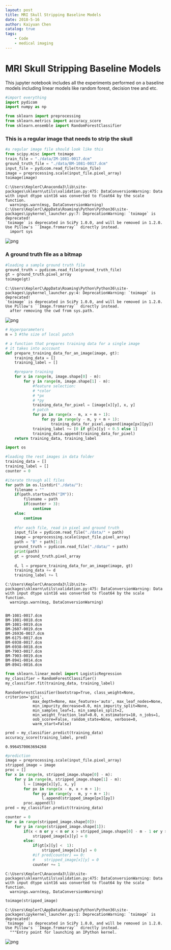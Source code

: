 ```yaml
---
layout: post
title: MRI Skull Stripping Baseline Models
date: 2018-5-16
author: Kaiyuan Chen
catalog: true
tags:
    - Code
    - medical imaging
---
```


# MRI Skull Stripping Baseline Models
This jupyter notebook includes all the experiments performed on a baseline models including linear models like random forest, decision tree and etc.


```python
#import everything
import pydicom
import numpy as np

from sklearn import preprocessing
from sklearn.metrics import accuracy_score
from sklearn.ensemble import RandomForestClassifier
```

### This is a regular image that needs to strip the skull


```python
#a regular image file should look like this
from scipy.misc import toimage
train_file = "./data/IM-1081-0017.dcm"
ground_truth_file = "./data/BM-1081-0017.dcm"
input_file = pydicom.read_file(train_file)
image = preprocessing.scale(input_file.pixel_array)
toimage(image)
```

    C:\Users\KeplerC\Anaconda3\lib\site-packages\sklearn\utils\validation.py:475: DataConversionWarning: Data with input dtype uint16 was converted to float64 by the scale function.
      warnings.warn(msg, DataConversionWarning)
    C:\Users\KeplerC\AppData\Roaming\Python\Python36\site-packages\ipykernel_launcher.py:7: DeprecationWarning: `toimage` is deprecated!
    `toimage` is deprecated in SciPy 1.0.0, and will be removed in 1.2.0.
    Use Pillow's ``Image.fromarray`` directly instead.
      import sys





![png](https://raw.githubusercontent.com/KeplerC/keplerc.github.io/master/_posts/output_3_1.png)



### A ground truth file as a bitmap


```python
#loading a sample ground truth file
ground_truth = pydicom.read_file(ground_truth_file)
gt = ground_truth.pixel_array
toimage(gt)
```

    C:\Users\KeplerC\AppData\Roaming\Python\Python36\site-packages\ipykernel_launcher.py:4: DeprecationWarning: `toimage` is deprecated!
    `toimage` is deprecated in SciPy 1.0.0, and will be removed in 1.2.0.
    Use Pillow's ``Image.fromarray`` directly instead.
      after removing the cwd from sys.path.





![png](https://raw.githubusercontent.com/KeplerC/keplerc.github.io/master/_posts/output_5_1.png)




```python
# Hyperparameters 
m = 3 #the size of local patch
```


```python
# a function that prepares training data for a single image
# it takes into acccount 
def prepare_training_data_for_an_image(image, gt):
    training_data = []
    training_label = []

    #prepare training
    for x in range(m, image.shape[0] - m):
        for y in range(m, image.shape[1] - m):
            #feature selection: 
            # *color
            # *px
            # *py
            training_data_for_pixel = [image[x][y], x, y] 
            # patch
            for px in range(x - m, x + m + 1):
                for py in range(y - m, y + m + 1):
                    training_data_for_pixel.append(image[px][py])
            training_label += [0 if gt[x][y] < 0.5 else 1]
            training_data.append(training_data_for_pixel)
    return training_data, training_label

```


```python
import os 

#loading the rest images in data folder
training_data = []
training_label = []
counter = 0 

#iterate through all files 
for path in os.listdir("./data/"):
    filename = ""
    if(path.startswith("IM")):
        filename = path
        if(counter > 3):
            continue
    else:
        continue
    
    #for each file, read in pixel and ground truth 
    input_file = pydicom.read_file("./data/" + path)
    image = preprocessing.scale(input_file.pixel_array)
    path = "B" + path[1:]
    ground_truth = pydicom.read_file("./data/" + path)
    print(path)
    gt = ground_truth.pixel_array
    
    d, l = prepare_training_data_for_an_image(image, gt)
    training_data += d
    training_label += l
```

    C:\Users\KeplerC\Anaconda3\lib\site-packages\sklearn\utils\validation.py:475: DataConversionWarning: Data with input dtype uint16 was converted to float64 by the scale function.
      warnings.warn(msg, DataConversionWarning)


    BM-1081-0017.dcm
    BM-1081-0018.dcm
    BM-1081-0019.dcm
    BM-2607-0019.dcm
    BM-26936-0017.dcm
    BM-6175-0017.dcm
    BM-6938-0017.dcm
    BM-6938-0018.dcm
    BM-7903-0017.dcm
    BM-7903-0019.dcm
    BM-8941-0014.dcm
    BM-8941-0016.dcm



```python
from sklearn.linear_model import LogisticRegression
my_classifier = RandomForestClassifier()
my_classifier.fit(training_data, training_label)
```




    RandomForestClassifier(bootstrap=True, class_weight=None, criterion='gini',
                max_depth=None, max_features='auto', max_leaf_nodes=None,
                min_impurity_decrease=0.0, min_impurity_split=None,
                min_samples_leaf=1, min_samples_split=2,
                min_weight_fraction_leaf=0.0, n_estimators=10, n_jobs=1,
                oob_score=False, random_state=None, verbose=0,
                warm_start=False)




```python
pred = my_classifier.predict(training_data)
accuracy_score(training_label, pred)
```




    0.9964570063694268




```python
#prediction
image = preprocessing.scale(input_file.pixel_array)
stripped_image = image
proc = []
for x in range(m, stripped_image.shape[0] - m):
    for y in range(m, stripped_image.shape[1] - m):
        l = [image[x][y], x, y]
        for px in range(x - m, x + m + 1):
            for py in range(y - m, y + m + 1):
                l.append(stripped_image[px][py])
        proc.append(l)
pred = my_classifier.predict(training_data)

counter = 0
for x in range(stripped_image.shape[0]):
    for y in range(stripped_image.shape[1]):
        if(x < m or y < m or x > stripped_image.shape[0] - m - 1 or y > stripped_image.shape[1] - m -1):
            stripped_image[x][y] = 0
        else:
            if(gt[x][y] <  1):
                stripped_image[x][y] = 0
            #if pred[counter] == 0:
            #    stripped_image[x][y] = 0 
            counter += 1

```

    C:\Users\KeplerC\Anaconda3\lib\site-packages\sklearn\utils\validation.py:475: DataConversionWarning: Data with input dtype uint16 was converted to float64 by the scale function.
      warnings.warn(msg, DataConversionWarning)



```python
toimage(stripped_image)
```

    C:\Users\KeplerC\AppData\Roaming\Python\Python36\site-packages\ipykernel_launcher.py:1: DeprecationWarning: `toimage` is deprecated!
    `toimage` is deprecated in SciPy 1.0.0, and will be removed in 1.2.0.
    Use Pillow's ``Image.fromarray`` directly instead.
      """Entry point for launching an IPython kernel.





![png](https://raw.githubusercontent.com/KeplerC/keplerc.github.io/master/_posts/output_12_1.png)


